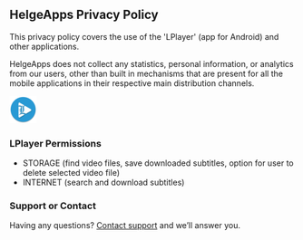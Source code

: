 ## HelgeApps Privacy Policy

This privacy policy covers the use of the 'LPlayer' (app for Android) and other applications.

HelgeApps does not collect any statistics, personal information, or analytics from our users, other than built in mechanisms that are present for all the mobile applications in their respective main distribution channels.

<a href="https://play.google.com/store/apps/details?id=com.helge.lplayer"><img src="ic_launcher.png" alt="LPlayer" class="inline"/></a>

### LPlayer Permissions

- STORAGE (find video files, save downloaded subtitles, option for user to delete selected video file)
- INTERNET (search and download subtitles)

### Support or Contact

Having any questions? [Сontact support](mailto://8helge8@gmail.com) and we’ll answer you.
